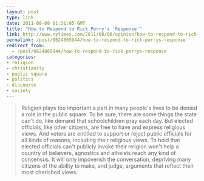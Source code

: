```yaml
---
layout: post
type: link
date: 2011-08-08 01:31:05 GMT
title: "How to Respond to Rick Perry's 'Response'"
link: http://www.nytimes.com/2011/08/06/opinion/how-to-respond-to-rick-perrys-response.html
permalink: /post/8624865944/how-to-respond-to-rick-perrys-response
redirect_from: 
  - /post/8624865944/how-to-respond-to-rick-perrys-response
categories:
- religion
- christianity
- public square
- politics
- discourse
- society
---
```

<blockquote>Religion plays too important a part in many people's lives to be denied a role in the public square. To be sure, there are some things the state can't do, like demand that schoolchildren pray each day. But elected officials, like other citizens, are free to have and express religious views. And voters are entitled to support or reject public officials for all kinds of reasons, including their religious views. To hold that elected officials can't publicly invoke their religion won't help a country of believers, agnostics and atheists reach any kind of consensus. It will only impoverish the conversation, depriving many citizens of the ability to make, and judge, arguments that reflect their most cherished views.</blockquote>